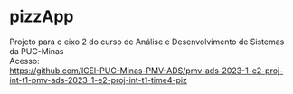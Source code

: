 # pizzApp
Projeto para o eixo 2 do curso de Análise e Desenvolvimento de Sistemas da PUC-Minas
<br>
Acesso:<br>
https://github.com/ICEI-PUC-Minas-PMV-ADS/pmv-ads-2023-1-e2-proj-int-t1-pmv-ads-2023-1-e2-proj-int-t1-time4-piz

